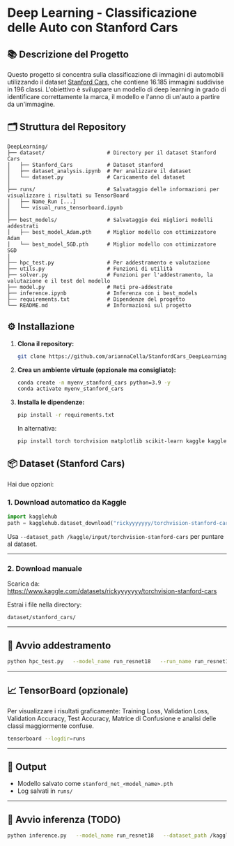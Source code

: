 # Deep Learning - Classificazione delle Auto con Stanford Cars

## 📚 Descrizione del Progetto

Questo progetto si concentra sulla classificazione di immagini di automobili utilizzando il dataset [Stanford Cars](https://pytorch.org/vision/main/generated/torchvision.datasets.StanfordCars.html), che contiene 16.185 immagini suddivise in 196 classi. L'obiettivo è sviluppare un modello di deep learning in grado di identificare correttamente la marca, il modello e l'anno di un'auto a partire da un'immagine.

## 🗂️ Struttura del Repository

```
DeepLearning/
├── dataset/                    # Directory per il dataset Stanford Cars
│   ├── Stanford_Cars           # Dataset stanford
│   ├── dataset_analysis.ipynb  # Per analizzare il dataset
│   └── dataset.py              # Caricamento del dataset
│
├── runs/                       # Salvataggio delle informazioni per visualizzare i risultati su TensorBoard
│   ├── Name_Run [...]         
│   └── visual_runs_tensorboard.ipynb
│
├── best_models/                # Salvataggio dei migliori modelli addestrati
│   ├── best_model_Adam.pth     # Miglior modello con ottimizzatore Adam
│   └── best_model_SGD.pth      # Miglior modello con ottimizzatore SGD
│        
├── hpc_test.py                 # Per addestramento e valutazione 
├── utils.py                    # Funzioni di utilità
├── solver.py                   # Funzioni per l'addestramento, la valutazione e il test del modello
├── model.py                    # Reti pre-addestrate
├── inference.ipynb             # Inferenza con i best_models
├── requirements.txt            # Dipendenze del progetto
└── README.md                   # Informazioni sul progetto
```

## ⚙️ Installazione

1. **Clona il repository:**

   ```bash
   git clone https://github.com/ariannaCella/StanfordCars_DeepLearningProject.git
   ```

2. **Crea un ambiente virtuale (opzionale ma consigliato):**
   ```bash
   conda create -n myenv_stanford_cars python=3.9 -y
   conda activate myenv_stanford_cars
   ```

3. **Installa le dipendenze:**

   ```bash
   pip install -r requirements.txt
   ```
   In alternativa:
   ```bash
   pip install torch torchvision matplotlib scikit-learn kaggle kagglehub tensorboard
   ```

## 📦 Dataset (Stanford Cars)

Hai due opzioni:

### 1. **Download automatico da Kaggle**

```python
import kagglehub
path = kagglehub.dataset_download("rickyyyyyyy/torchvision-stanford-cars")
```

Usa `--dataset_path /kaggle/input/torchvision-stanford-cars` per puntare al dataset.

---

### 2. **Download manuale**

Scarica da:  
https://www.kaggle.com/datasets/rickyyyyyyy/torchvision-stanford-cars

Estrai i file nella directory:

```
dataset/stanford_cars/
```

---

## 🚀 Avvio addestramento

```bash
python hpc_test.py   --model_name run_resnet18   --run_name run_resnet18   --epochs 50   --batch_size 32   --lr 0.00001   --dataset_path /kaggle/input/torchvision-stanford-cars   --opt Adam   --aug
```

---

## 📈 TensorBoard (opzionale)

Per visualizzare i risultati graficamente: Training Loss, Validation Loss, Validation Accuracy, Test Accuracy, Matrice di Confusione e analisi delle classi maggiormente confuse.

```bash
tensorboard --logdir=runs
```

---

## 💾 Output

- Modello salvato come `stanford_net_<model_name>.pth`
- Log salvati in `runs/`
  
---
## 🚀 Avvio inferenza (TODO)

```bash
python inference.py   --model_name run_resnet18   --dataset_path /kaggle/input/torchvision-stanford-cars   --opt Adam
```

